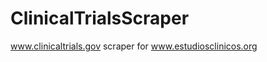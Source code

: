 ClinicalTrialsScraper
=====================

www.clinicaltrials.gov scraper for www.estudiosclinicos.org
